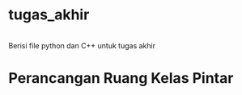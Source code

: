# tugas_akhir
<br>Berisi file python dan C++ untuk tugas akhir
<h1>Perancangan Ruang Kelas Pintar </h1>
